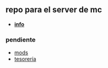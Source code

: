 ## repo para el server de mc

- [**info**](https://github.com/mardevour/mc-server/blob/main/md/info.md)

### pendiente

- [mods]()
- [tesorería]()
